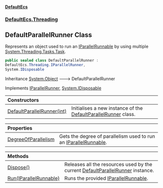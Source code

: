 #### [DefaultEcs](DefaultEcs.md 'DefaultEcs')
### [DefaultEcs.Threading](DefaultEcs.md#DefaultEcs_Threading 'DefaultEcs.Threading')
## DefaultParallelRunner Class
Represents an object used to run an [IParallelRunnable](IParallelRunnable.md 'DefaultEcs.Threading.IParallelRunnable') by using multiple [System.Threading.Tasks.Task](https://docs.microsoft.com/en-us/dotnet/api/System.Threading.Tasks.Task 'System.Threading.Tasks.Task').  
```csharp
public sealed class DefaultParallelRunner :
DefaultEcs.Threading.IParallelRunner,
System.IDisposable
```

Inheritance [System.Object](https://docs.microsoft.com/en-us/dotnet/api/System.Object 'System.Object') &#129106; DefaultParallelRunner  

Implements [IParallelRunner](IParallelRunner.md 'DefaultEcs.Threading.IParallelRunner'), [System.IDisposable](https://docs.microsoft.com/en-us/dotnet/api/System.IDisposable 'System.IDisposable')  

| Constructors | |
| :--- | :--- |
| [DefaultParallelRunner(int)](DefaultParallelRunner_DefaultParallelRunner(int).md 'DefaultEcs.Threading.DefaultParallelRunner.DefaultParallelRunner(int)') | Initialises a new instance of the [DefaultParallelRunner](DefaultParallelRunner.md 'DefaultEcs.Threading.DefaultParallelRunner') class.<br/> |

| Properties | |
| :--- | :--- |
| [DegreeOfParallelism](DefaultParallelRunner_DegreeOfParallelism.md 'DefaultEcs.Threading.DefaultParallelRunner.DegreeOfParallelism') | Gets the degree of parallelism used to run an [IParallelRunnable](IParallelRunnable.md 'DefaultEcs.Threading.IParallelRunnable').<br/> |

| Methods | |
| :--- | :--- |
| [Dispose()](DefaultParallelRunner_Dispose().md 'DefaultEcs.Threading.DefaultParallelRunner.Dispose()') | Releases all the resources used by the current [DefaultParallelRunner](DefaultParallelRunner.md 'DefaultEcs.Threading.DefaultParallelRunner') instance.<br/> |
| [Run(IParallelRunnable)](DefaultParallelRunner_Run(IParallelRunnable).md 'DefaultEcs.Threading.DefaultParallelRunner.Run(DefaultEcs.Threading.IParallelRunnable)') | Runs the provided [IParallelRunnable](IParallelRunnable.md 'DefaultEcs.Threading.IParallelRunnable').<br/> |
